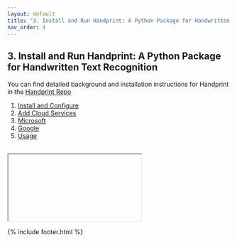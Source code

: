 ```yaml
---
layout: default
title: "3. Install and Run Handprint: A Python Package for Handwritten Text Recognition"
nav_order: 4
---
```

## 3. Install and Run Handprint: A Python Package for Handwritten Text Recognition
You can find detailed background and installation instructions for Handprint in the [Handprint Repo](https://github.com/caltechlibrary/handprint)<br>

1. <a href="https://github.com/caltechlibrary/handprint/blob/master/README.md#-installation-and-configuration" target="_blank">Install and Configure</a><br>
2. <a href="https://github.com/caltechlibrary/handprint/blob/master/README.md#-add-cloud-service-credentials" target="_blank">Add Cloud Services</a><br>
3. <a href="https://github.com/caltechlibrary/handprint/blob/master/README.md#microsoft" target="_blank">Microsoft</a><br>
4. <a href="https://github.com/caltechlibrary/handprint/blob/master/README.md#google" target="_blank">Google</a><br>
5. <a href="https://github.com/caltechlibrary/handprint/blob/master/README.md#%EF%B8%8E-usage" target="_blank">Usage</a><br>

<br>

<iframe id="github-iframe" src=""></iframe>
<script>
    fetch('https://api.github.com/repos/caltechlibrary/handprint/contents/README.md')
        .then(function(response) {
            return response.json();
        }).then(function(data) {
            var iframe = document.getElementById('github-iframe');
            iframe.src = 'data:text/html;base64,' + encodeURIComponent(data['content']);
        });
</script>

{% include footer.html %}
